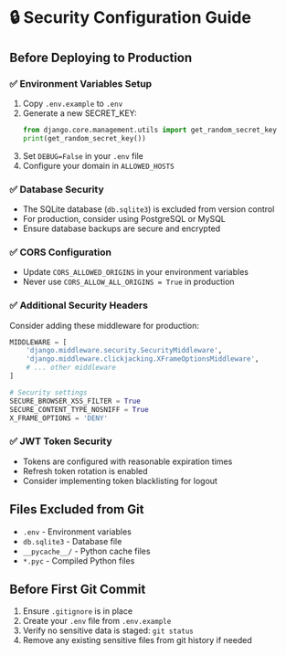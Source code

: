 # 🔒 Security Configuration Guide

## Before Deploying to Production

### ✅ Environment Variables Setup
1. Copy `.env.example` to `.env`
2. Generate a new SECRET_KEY:
   ```python
   from django.core.management.utils import get_random_secret_key
   print(get_random_secret_key())
   ```
3. Set `DEBUG=False` in your `.env` file
4. Configure your domain in `ALLOWED_HOSTS`

### ✅ Database Security
- The SQLite database (`db.sqlite3`) is excluded from version control
- For production, consider using PostgreSQL or MySQL
- Ensure database backups are secure and encrypted

### ✅ CORS Configuration
- Update `CORS_ALLOWED_ORIGINS` in your environment variables
- Never use `CORS_ALLOW_ALL_ORIGINS = True` in production

### ✅ Additional Security Headers
Consider adding these middleware for production:
```python
MIDDLEWARE = [
    'django.middleware.security.SecurityMiddleware',
    'django.middleware.clickjacking.XFrameOptionsMiddleware',
    # ... other middleware
]

# Security settings
SECURE_BROWSER_XSS_FILTER = True
SECURE_CONTENT_TYPE_NOSNIFF = True
X_FRAME_OPTIONS = 'DENY'
```

### ✅ JWT Token Security
- Tokens are configured with reasonable expiration times
- Refresh token rotation is enabled
- Consider implementing token blacklisting for logout

## Files Excluded from Git
- `.env` - Environment variables
- `db.sqlite3` - Database file
- `__pycache__/` - Python cache files
- `*.pyc` - Compiled Python files

## Before First Git Commit
1. Ensure `.gitignore` is in place
2. Create your `.env` file from `.env.example`
3. Verify no sensitive data is staged: `git status`
4. Remove any existing sensitive files from git history if needed
